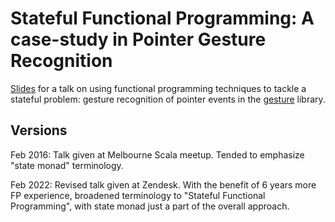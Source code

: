 # Stateful Functional Programming: A case-study in Pointer Gesture Recognition

[Slides](StatefulFP.pdf) for a talk on using functional programming techniques to tackle a stateful problem: gesture recognition of pointer events in the [gesture](https://github.com/benhutchison/gesture) library.

## Versions

Feb 2016: Talk given at Melbourne Scala meetup. Tended to emphasize "state monad" terminology.

Feb 2022: Revised talk given at Zendesk. With the benefit of 6 years more FP experience, broadened terminology to "Stateful Functional Programming", with state monad just a part of the overall approach.
